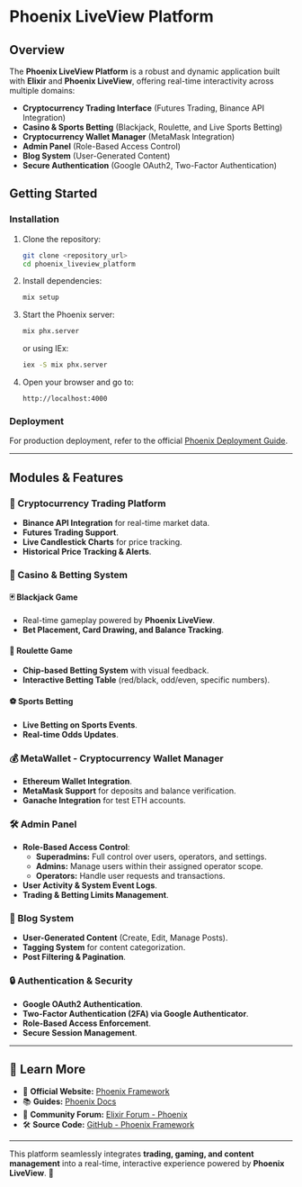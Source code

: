 # Phoenix LiveView Platform

## Overview

The **Phoenix LiveView Platform** is a robust and dynamic application built with **Elixir** and **Phoenix LiveView**, offering real-time interactivity across multiple domains:

- **Cryptocurrency Trading Interface** (Futures Trading, Binance API Integration)
- **Casino & Sports Betting** (Blackjack, Roulette, and Live Sports Betting)
- **Cryptocurrency Wallet Manager** (MetaMask Integration)
- **Admin Panel** (Role-Based Access Control)
- **Blog System** (User-Generated Content)
- **Secure Authentication** (Google OAuth2, Two-Factor Authentication)

## Getting Started

### Installation

1. Clone the repository:
   ```sh
   git clone <repository_url>
   cd phoenix_liveview_platform
   ```
2. Install dependencies:
   ```sh
   mix setup
   ```
3. Start the Phoenix server:
   ```sh
   mix phx.server
   ```
   or using IEx:
   ```sh
   iex -S mix phx.server
   ```
4. Open your browser and go to:
   ```
   http://localhost:4000
   ```

### Deployment
For production deployment, refer to the official [Phoenix Deployment Guide](https://hexdocs.pm/phoenix/deployment.html).

---

## Modules & Features

### 🚀 Cryptocurrency Trading Platform
- **Binance API Integration** for real-time market data.
- **Futures Trading Support**.
- **Live Candlestick Charts** for price tracking.
- **Historical Price Tracking & Alerts**.

### 🎰 Casino & Betting System
#### 🃏 Blackjack Game
- Real-time gameplay powered by **Phoenix LiveView**.
- **Bet Placement, Card Drawing, and Balance Tracking**.

#### 🎡 Roulette Game
- **Chip-based Betting System** with visual feedback.
- **Interactive Betting Table** (red/black, odd/even, specific numbers).

#### ⚽ Sports Betting
- **Live Betting on Sports Events**.
- **Real-time Odds Updates**.

### 💰 MetaWallet - Cryptocurrency Wallet Manager
- **Ethereum Wallet Integration**.
- **MetaMask Support** for deposits and balance verification.
- **Ganache Integration** for test ETH accounts.

### 🛠️ Admin Panel
- **Role-Based Access Control**:
  - **Superadmins:** Full control over users, operators, and settings.
  - **Admins:** Manage users within their assigned operator scope.
  - **Operators:** Handle user requests and transactions.
- **User Activity & System Event Logs**.
- **Trading & Betting Limits Management**.

### 📝 Blog System
- **User-Generated Content** (Create, Edit, Manage Posts).
- **Tagging System** for content categorization.
- **Post Filtering & Pagination**.

### 🔒 Authentication & Security
- **Google OAuth2 Authentication**.
- **Two-Factor Authentication (2FA) via Google Authenticator**.
- **Role-Based Access Enforcement**.
- **Secure Session Management**.

---

## 📖 Learn More
- 🔗 **Official Website:** [Phoenix Framework](https://www.phoenixframework.org/)
- 📚 **Guides:** [Phoenix Docs](https://hexdocs.pm/phoenix/overview.html)
- 💬 **Community Forum:** [Elixir Forum - Phoenix](https://elixirforum.com/c/phoenix-forum/9)
- 🛠️ **Source Code:** [GitHub - Phoenix Framework](https://github.com/phoenixframework/phoenix)

---

This platform seamlessly integrates **trading, gaming, and content management** into a real-time, interactive experience powered by **Phoenix LiveView**. 🚀
